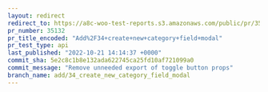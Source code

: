```yaml
---
layout: redirect
redirect_to: https://a8c-woo-test-reports.s3.amazonaws.com/public/pr/35132/api/index.html
pr_number: 35132
pr_title_encoded: "Add%2F34+create+new+category+field+modal"
pr_test_type: api
last_published: "2022-10-21 14:14:37 +0000"
commit_sha: 5e2c8c1b8e132ada622745ca25fd10af721099a0
commit_message: "Remove unneeded export of toggle button props"
branch_name: add/34_create_new_category_field_modal
---
```

